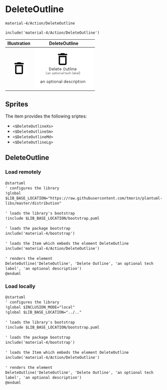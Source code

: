# DeleteOutline


```text
material-4/Action/DeleteOutline
```

```text
include('material-4/Action/DeleteOutline')
```



| Illustration | DeleteOutline |
| :---: | :---: |
| ![illustration for Illustration](../../material-4/Action/DeleteOutline.png) | ![illustration for DeleteOutline](../../material-4/Action/DeleteOutline.Local.png) |



## Sprites
The item provides the following sriptes:

- `<$DeleteOutlineXs>`
- `<$DeleteOutlineSm>`
- `<$DeleteOutlineMd>`
- `<$DeleteOutlineLg>`





## DeleteOutline

### Load remotely
```plantuml
@startuml
' configures the library
!global $LIB_BASE_LOCATION="https://raw.githubusercontent.com/tmorin/plantuml-libs/master/distribution"

' loads the library's bootstrap
!include $LIB_BASE_LOCATION/bootstrap.puml

' loads the package bootstrap
include('material-4/bootstrap')

' loads the Item which embeds the element DeleteOutline
include('material-4/Action/DeleteOutline')

' renders the element
DeleteOutline('DeleteOutline', 'Delete Outline', 'an optional tech label', 'an optional description')
@enduml
```

### Load locally
```plantuml
@startuml
' configures the library
!global $INCLUSION_MODE="local"
!global $LIB_BASE_LOCATION="../.."

' loads the library's bootstrap
!include $LIB_BASE_LOCATION/bootstrap.puml

' loads the package bootstrap
include('material-4/bootstrap')

' loads the Item which embeds the element DeleteOutline
include('material-4/Action/DeleteOutline')

' renders the element
DeleteOutline('DeleteOutline', 'Delete Outline', 'an optional tech label', 'an optional description')
@enduml
```

